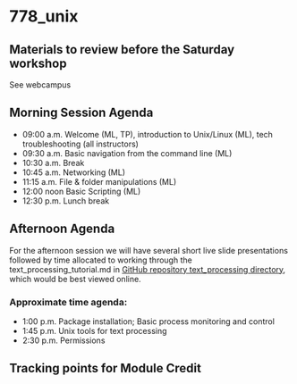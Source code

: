 # 778_unix

## Materials to review before the Saturday workshop

See webcampus 

## Morning Session Agenda

* 09:00 a.m. Welcome (ML, TP), introduction to Unix/Linux (ML), tech troubleshooting (all instructors)
* 09:30 a.m. Basic navigation from the command line (ML)
* 10:30 a.m. Break
* 10:45 a.m. Networking (ML)
* 11:15 a.m. File & folder manipulations (ML)
* 12:00 noon Basic Scripting (ML)
* 12:30 p.m. Lunch break

## Afternoon Agenda
For the afternoon session we will have several short live slide presentations followed by time allocated to working through the text_processing_tutorial.md in [GitHub repository text_processing directory](https://github.com/tparchman/778_unix/tree/master/text_processing), which would be best viewed online.

### Approximate time agenda:
* 1:00 p.m. Package installation; Basic process monitoring and control
* 1:45 p.m. Unix tools for text processing
* 2:30 p.m. Permissions 

## Tracking points for Module Credit
